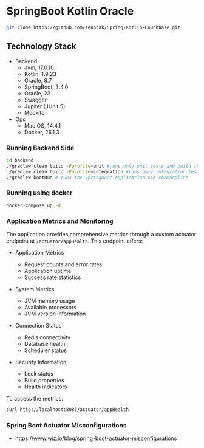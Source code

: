 # SpringBoot Kotlin Oracle 

```sh
git clone https://github.com/senocak/Spring-Kotlin-Couchbase.git
```

## Technology Stack
- Backend
  - Jvm, 17.0.10
  - Kotlin, 1.9.23
  - Gradle, 8.7
  - SpringBoot, 3.4.0
  - Oracle, 23
  - Swagger
  - Jupiter (JUnit 5)
  - Mockito
- Ops
  - Mac OS, 14.4.1
  - Docker, 26.1.3

### Running Backend Side
```sh 
cd backend
./gradlew clean build -Pprofile=unit #runs only unit tests and build the package
./gradlew clean build -Pprofile=integration #runs only integration tests and build the package
./gradlew bootRun # runs the SpringBoot application via commandline
```

### Running using docker
```sh 
docker-compose up -d
```

### Application Metrics and Monitoring

The application provides comprehensive metrics through a custom actuator endpoint at `/actuator/appHealth`. This endpoint offers:

- Application Metrics
  - Request counts and error rates
  - Application uptime
  - Success rate statistics

- System Metrics
  - JVM memory usage
  - Available processors
  - JVM version information

- Connection Status
  - Redis connectivity
  - Database health
  - Scheduler status

- Security Information
  - Lock status
  - Build properties
  - Health indicators

To access the metrics:
```sh
curl http://localhost:8083/actuator/appHealth
```

### Spring Boot Actuator Misconfigurations
- https://www.wiz.io/blog/spring-boot-actuator-misconfigurations

